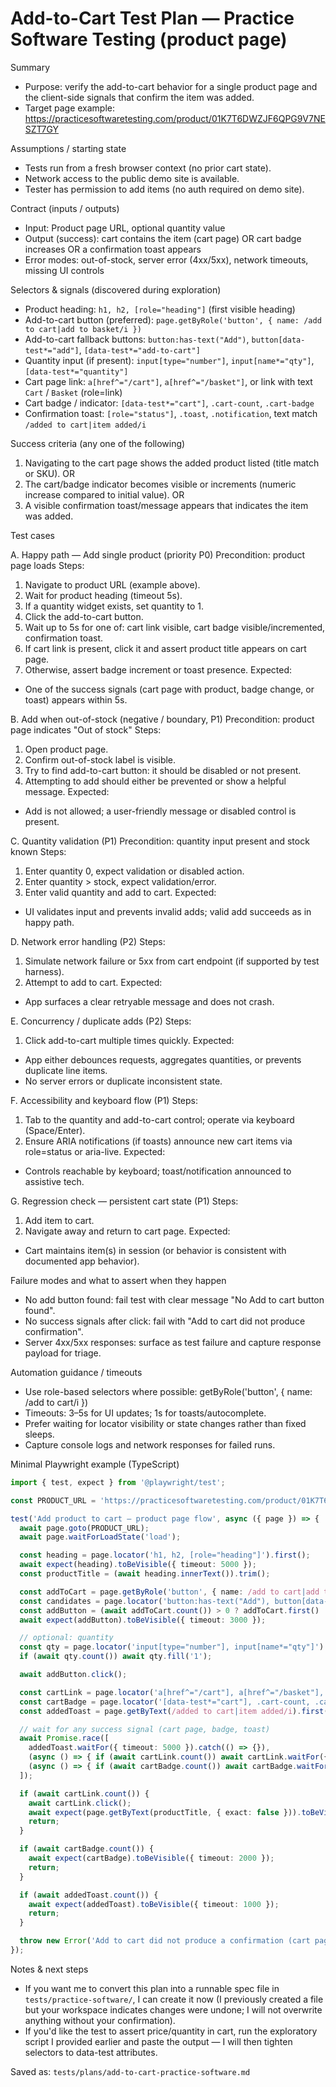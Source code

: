 # Add-to-Cart Test Plan — Practice Software Testing (product page)

Summary
- Purpose: verify the add-to-cart behavior for a single product page and the client-side signals that confirm the item was added.
- Target page example: https://practicesoftwaretesting.com/product/01K7T6DWZJF6QPG9V7NESZT7GY

Assumptions / starting state
- Tests run from a fresh browser context (no prior cart state).
- Network access to the public demo site is available.
- Tester has permission to add items (no auth required on demo site).

Contract (inputs / outputs)
- Input: Product page URL, optional quantity value
- Output (success): cart contains the item (cart page) OR cart badge increases OR a confirmation toast appears
- Error modes: out-of-stock, server error (4xx/5xx), network timeouts, missing UI controls

Selectors & signals (discovered during exploration)
- Product heading: `h1, h2, [role="heading"]` (first visible heading)
- Add-to-cart button (preferred): `page.getByRole('button', { name: /add to cart|add to basket/i })`
- Add-to-cart fallback buttons: `button:has-text("Add")`, `button[data-test*="add"]`, `[data-test*="add-to-cart"]`
- Quantity input (if present): `input[type="number"]`, `input[name*="qty"]`, `[data-test*="quantity"]`
- Cart page link: `a[href^="/cart"]`, `a[href^="/basket"]`, or link with text `Cart` / `Basket` (role=link)
- Cart badge / indicator: `[data-test*="cart"]`, `.cart-count`, `.cart-badge`
- Confirmation toast: `[role="status"]`, `.toast`, `.notification`, text match `/added to cart|item added/i`

Success criteria (any one of the following)
1. Navigating to the cart page shows the added product listed (title match or SKU). OR
2. The cart/badge indicator becomes visible or increments (numeric increase compared to initial value). OR
3. A visible confirmation toast/message appears that indicates the item was added.

Test cases

A. Happy path — Add single product (priority P0)
Precondition: product page loads
Steps:
1. Navigate to product URL (example above).
2. Wait for product heading (timeout 5s).
3. If a quantity widget exists, set quantity to 1.
4. Click the add-to-cart button.
5. Wait up to 5s for one of: cart link visible, cart badge visible/incremented, confirmation toast.
6. If cart link is present, click it and assert product title appears on cart page.
7. Otherwise, assert badge increment or toast presence.
Expected:
- One of the success signals (cart page with product, badge change, or toast) appears within 5s.

B. Add when out-of-stock (negative / boundary, P1)
Precondition: product page indicates "Out of stock"
Steps:
1. Open product page.
2. Confirm out-of-stock label is visible.
3. Try to find add-to-cart button: it should be disabled or not present.
4. Attempting to add should either be prevented or show a helpful message.
Expected:
- Add is not allowed; a user-friendly message or disabled control is present.

C. Quantity validation (P1)
Precondition: quantity input present and stock known
Steps:
1. Enter quantity 0, expect validation or disabled action.
2. Enter quantity > stock, expect validation/error.
3. Enter valid quantity and add to cart.
Expected:
- UI validates input and prevents invalid adds; valid add succeeds as in happy path.

D. Network error handling (P2)
Steps:
1. Simulate network failure or 5xx from cart endpoint (if supported by test harness).
2. Attempt to add to cart.
Expected:
- App surfaces a clear retryable message and does not crash.

E. Concurrency / duplicate adds (P2)
Steps:
1. Click add-to-cart multiple times quickly.
Expected:
- App either debounces requests, aggregates quantities, or prevents duplicate line items.
- No server errors or duplicate inconsistent state.

F. Accessibility and keyboard flow (P1)
Steps:
1. Tab to the quantity and add-to-cart control; operate via keyboard (Space/Enter).
2. Ensure ARIA notifications (if toasts) announce new cart items via role=status or aria-live.
Expected:
- Controls reachable by keyboard; toast/notification announced to assistive tech.

G. Regression check — persistent cart state (P1)
Steps:
1. Add item to cart.
2. Navigate away and return to cart page.
Expected:
- Cart maintains item(s) in session (or behavior is consistent with documented app behavior).

Failure modes and what to assert when they happen
- No add button found: fail test with clear message "No Add to cart button found".
- No success signals after click: fail with "Add to cart did not produce confirmation".
- Server 4xx/5xx responses: surface as test failure and capture response payload for triage.

Automation guidance / timeouts
- Use role-based selectors where possible: getByRole('button', { name: /add to cart/i })
- Timeouts: 3–5s for UI updates; 1s for toasts/autocomplete.
- Prefer waiting for locator visibility or state changes rather than fixed sleeps.
- Capture console logs and network responses for failed runs.

Minimal Playwright example (TypeScript)

```ts
import { test, expect } from '@playwright/test';

const PRODUCT_URL = 'https://practicesoftwaretesting.com/product/01K7T6DWZJF6QPG9V7NESZT7GY';

test('Add product to cart — product page flow', async ({ page }) => {
  await page.goto(PRODUCT_URL);
  await page.waitForLoadState('load');

  const heading = page.locator('h1, h2, [role="heading"]').first();
  await expect(heading).toBeVisible({ timeout: 5000 });
  const productTitle = (await heading.innerText()).trim();

  const addToCart = page.getByRole('button', { name: /add to cart|add to basket/i });
  const candidates = page.locator('button:has-text("Add"), button[data-test*="add"], [data-test*="add-to-cart"]');
  const addButton = (await addToCart.count()) > 0 ? addToCart.first() : candidates.first();
  await expect(addButton).toBeVisible({ timeout: 3000 });

  // optional: quantity
  const qty = page.locator('input[type="number"], input[name*="qty"]').first();
  if (await qty.count()) await qty.fill('1');

  await addButton.click();

  const cartLink = page.locator('a[href^="/cart"], a[href^="/basket"], a:has-text("Cart")').first();
  const cartBadge = page.locator('[data-test*="cart"], .cart-count, .cart-badge').first();
  const addedToast = page.getByText(/added to cart|item added/i).first();

  // wait for any success signal (cart page, badge, toast)
  await Promise.race([
    addedToast.waitFor({ timeout: 5000 }).catch(() => {}),
    (async () => { if (await cartLink.count()) await cartLink.waitFor({ state: 'visible', timeout: 5000 }).catch(() => {}); })(),
    (async () => { if (await cartBadge.count()) await cartBadge.waitFor({ state: 'visible', timeout: 5000 }).catch(() => {}); })(),
  ]);

  if (await cartLink.count()) {
    await cartLink.click();
    await expect(page.getByText(productTitle, { exact: false })).toBeVisible({ timeout: 5000 });
    return;
  }

  if (await cartBadge.count()) {
    await expect(cartBadge).toBeVisible({ timeout: 2000 });
    return;
  }

  if (await addedToast.count()) {
    await expect(addedToast).toBeVisible({ timeout: 1000 });
    return;
  }

  throw new Error('Add to cart did not produce a confirmation (cart page, badge, or toast)');
});
```

Notes & next steps
- If you want me to convert this plan into a runnable spec file in `tests/practice-software/`, I can create it now (I previously created a file but your workspace indicates changes were undone; I will not overwrite anything without your confirmation).
- If you'd like the test to assert price/quantity in cart, run the exploratory script I provided earlier and paste the output — I will then tighten selectors to data-test attributes.

Saved as: `tests/plans/add-to-cart-practice-software.md`

